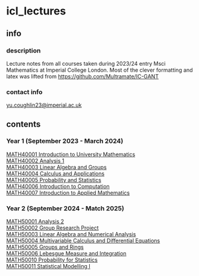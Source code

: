 # icl_lectures
## info
### description
Lecture notes from all courses taken during 2023/24 entry Msci Mathematics at Imperial College London. Most of the clever formatting and latex was lifted from https://github.com/Multramate/IC-GANT
### contact info
yu.coughlin23@imperial.ac.uk

## contents
### Year 1 (September 2023 - March 2024)
[MATH40001 Introduction to University Mathematics](https://github.com/Yusername05/icl_lectures/tree/main/MATH40001%20Introduction%20to%20University%20Mathematics)  
[MATH40002 Analysis 1]()  
[MATH40003 Linear Algebra and Groups]()  
[MATH40004 Calculus and Applications]()  
[MATH40005 Probability and Statistics]()  
[MATH40006 Introduction to Computation]()  
[MATH40007 Introduction to Applied Mathematics]()  
### Year 2 (September 2024 - Match 2025)
[MATH50001 Analysis 2]()  
[MATH50002 Group Research Project]()  
[MATH50003 Linear Algebra and Numerical Analysis]()  
[MATH50004 Multivariable Calculus and Differential Equations]()  
[MATH50005 Groups and Rings]()  
[MATH50006 Lebesgue Measure and Integration]()  
[MATH50010 Probability for Statistics]()  
[MATH50011 Statistical Modelling I]()  
